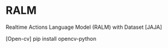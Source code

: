 # RALM
Realtime Actions Language Model (RALM) with Dataset    [JAJA]


[Open-cv]
pip install opencv-python

